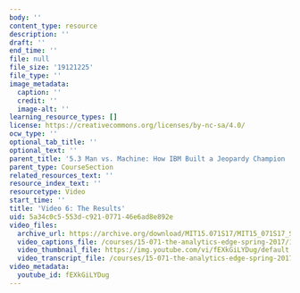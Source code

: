 ```yaml
---
body: ''
content_type: resource
description: ''
draft: ''
end_time: ''
file: null
file_size: '19121225'
file_type: ''
image_metadata:
  caption: ''
  credit: ''
  image-alt: ''
learning_resource_types: []
license: https://creativecommons.org/licenses/by-nc-sa/4.0/
ocw_type: ''
optional_tab_title: ''
optional_text: ''
parent_title: '5.3 Man vs. Machine: How IBM Built a Jeopardy Champion '
parent_type: CourseSection
related_resources_text: ''
resource_index_text: ''
resourcetype: Video
start_time: ''
title: 'Video 6: The Results'
uid: 5a34c0c5-553d-c921-0771-46e6ad8e892e
video_files:
  archive_url: https://archive.org/download/MIT15.071S17/MIT15_071S17_Session_5.3.11_300k.mp4
  video_captions_file: /courses/15-071-the-analytics-edge-spring-2017/10f8666712a655bfba43e440b512b7ea_fEXkGiLYDug.vtt
  video_thumbnail_file: https://img.youtube.com/vi/fEXkGiLYDug/default.jpg
  video_transcript_file: /courses/15-071-the-analytics-edge-spring-2017/67b9a234fd8b544488df462551d59e23_fEXkGiLYDug.pdf
video_metadata:
  youtube_id: fEXkGiLYDug
---
```

